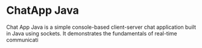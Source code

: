 <h1>ChatApp Java</h1>
<p>
  Chat App Java is a simple console-based client-server chat application built in Java using sockets. It demonstrates the fundamentals of real-time communicati
</p> 
